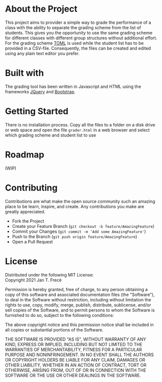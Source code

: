# About the Project
This project aims to provider a simple way to grade the performance of a class with the ability to separate the grading scheme from the list of students. This gives you the opportunity to use the same grading scheme for different classes with different group structures without additional effort.  
For the grading scheme [TOML](https://toml.io/en/) is used while the student list has to be provided in a CSV-file. Consequently, the files can be created and edited using any plain text editor you prefer.  

# Built with 
The grading tool has been written in Javascript and HTML using the frameworks [JQuery](https://jquery.com/) and [Bootstrap](https://getbootstrap.com/). 

# Getting Started
There is no installation process. Copy all the files to a folder on a disk drive or web space and open the file ```grader.html``` in a web browser and select which grading scheme and student list to use

# Roadmap
(WIP)

# Contributing
Contributions are what make the open source community such an amazing place to be learn, inspire, and create. Any contributions you make are greatly appreciated.

 - Fork the Project  
 - Create your Feature Branch (```git checkout -b feature/AmazingFeature```)  
 - Commit your Changes (```git commit -m 'Add some AmazingFeature'```)  
 - Push to the Branch (```git push origin feature/AmazingFeature```)  
 -  Open a Pull Request

# License
Distributed under the following MIT License:  
Copyright 2021 Jan T. Frecè  

Permission is hereby granted, free of charge, to any person obtaining a copy of this software and associated documentation files (the "Software"), to deal in the Software without restriction, including without limitation the rights to use, copy, modify, merge, publish, distribute, sublicense, and/or sell copies of the Software, and to permit persons to whom the Software is furnished to do so, subject to the following conditions:  

The above copyright notice and this permission notice shall be included in all copies or substantial portions of the Software.

THE SOFTWARE IS PROVIDED "AS IS", WITHOUT WARRANTY OF ANY KIND, EXPRESS OR IMPLIED, INCLUDING BUT NOT LIMITED TO THE WARRANTIES OF MERCHANTABILITY, FITNESS FOR A PARTICULAR PURPOSE AND NONINFRINGEMENT. IN NO EVENT SHALL THE AUTHORS OR COPYRIGHT HOLDERS BE LIABLE FOR ANY CLAIM, DAMAGES OR OTHER LIABILITY, WHETHER IN AN ACTION OF CONTRACT, TORT OR OTHERWISE, ARISING FROM, OUT OF OR IN CONNECTION WITH THE SOFTWARE OR THE USE OR OTHER DEALINGS IN THE SOFTWARE.